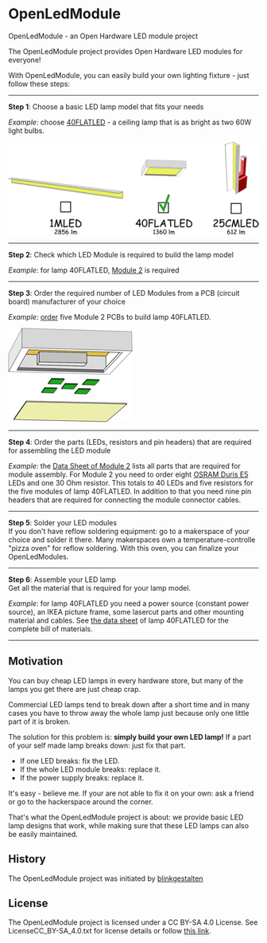 # OpenLedModule
OpenLedModule - an Open Hardware LED module project

The OpenLedModule project provides Open Hardware LED modules for everyone! 

With OpenLedModule, you can easily build your own lighting fixture - just follow these steps:

***

**Step 1**: Choose a basic LED lamp model that fits your needs

_Example_: choose [40FLATLED](https://github.com/FLMRobert/OpenLedModule/wiki/Lamps-40FLATLED) - a ceiling lamp that is as bright as two 60W light bulbs.

![Choose Lamp Model](https://github.com/FLMRobert/OpenLedModule/blob/master/Wiki/Images/LampChoice.png)

***

**Step 2**: Check which LED Module is required to build the lamp model

_Example_: for lamp 40FLATLED, [Module 2](https://github.com/FLMRobert/OpenLedModule/wiki/Modules---Module-2) is required

***

**Step 3**: Order the required number of LED Modules from a PCB (circuit board) manufacturer of your choice

_Example_: [order](https://github.com/FLMRobert/OpenLedModule/wiki/Ordering-Overview) five Module 2 PCBs to build lamp 40FLATLED.

![Check Lamp Module](https://github.com/FLMRobert/OpenLedModule/blob/master/Wiki/Images/40FLATLEDOpen.png)

***

**Step 4**: Order the parts (LEDs, resistors and pin headers) that are required for assembling the LED module

_Example_: the [Data Sheet of Module 2](https://github.com/FLMRobert/OpenLedModule/wiki/DataSheets-Modules-Module-2) lists all parts that are required for module assembly. For Module 2 you need to order eight [OSRAM Duris E5](https://github.com/FLMRobert/OpenLedModule/wiki/LEDs-OSRAM-Duris-E5) LEDs and one 30 Ohm resistor. This totals to 40 LEDs and five resistors for the five modules of lamp 40FLATLED. In addition to that you need nine pin headers that are required for connecting the module connector cables. 

***

**Step 5**: Solder your LED modules  
If you don't have reflow soldering equipment: go to a makerspace of your choice and solder it there.
Many makerspaces own a temperature-controlle "pizza oven" for reflow soldering.
With this oven, you can finalize your OpenLedModules.

***

**Step 6**: Assemble your LED lamp  
Get all the material that is required for your lamp model.

_Example_: for lamp 40FLATLED you need a power source (constant power source), an IKEA picture frame, some lasercut parts and other mounting material and cables. See [the data sheet](https://github.com/FLMRobert/OpenLedModule/wiki/DataSheets-Lamps-40FLATLED) of lamp 40FLATLED for the complete bill of materials.

***

## Motivation

You can buy cheap LED lamps in every hardware store, but many of the lamps you get there are just cheap crap.

Commercial LED lamps tend to break down after a short time and in many cases you have to throw away the whole lamp
just because only one little part of it is broken.

The solution for this problem is: **simply build your own LED lamp!**
If a part of your self made lamp breaks down: just fix that part.

* If one LED breaks: fix the LED. 
* If the whole LED module breaks: replace it.
* If the power supply breaks: replace it.

It's easy - believe me. 
If your are not able to fix it on your own: ask a friend or go to the hackerspace around the corner.

That's what the OpenLedModule project is about: we provide basic LED lamp designs that work,
while making sure that these LED lamps can also be easily maintained.

## History

The OpenLedModule project was initiated by [blinkgestalten](http://www.blinkgestalten.de/) 

## License

The OpenLedModule project is licensed under a CC BY-SA 4.0 License.
See LicenseCC_BY-SA_4.0.txt for license details or follow [this link](https://creativecommons.org/licenses/by-sa/4.0/legalcode).
